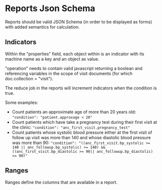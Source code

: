 # Reports Json Schema

Reports should be valid JSON Schema (in order to be displayed as forms) with added semantics for calculation. 

## Indicators

Within the "properties" field, each object within is an indicator with its machine name as a key and an object as value.

"operation" needs to contain valid javascript returning a boolean and referencing variables in the scope of visit documents (for which doc.collection = "visit").

The reduce job in the reports will increment indicators when the condition is true.

Some examples:
* Count patients an approximate age of more than 20 years old: ```"condition": "patient.approxage < 20"```
* Count patients which have take a pregnancy test during their first visit at the clinic: ```"condition": "anc_first_visit.pregnancy_test"```
* Count patients whose systolic blood pressure either at the first visit of follow up visit was more than 140 and whose diastolic blood pressure was more than 90: ```"condition": "((anc_first_visit.bp_systolic >= 140 || anc_followup.bp_systolic) >= 140) && ((anc_first_visit.bp_diastolic >= 90|| anc_followup.bp_diastolic) >= 90)"```

## Ranges

Ranges define the columns that are available in a report.